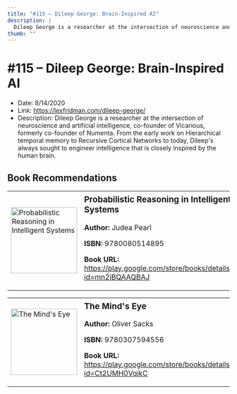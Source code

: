 ```yaml
---
title: "#115 – Dileep George: Brain-Inspired AI"
description: |
  Dileep George is a researcher at the intersection of neuroscience and artificial intelligence, co-founder of Vicarious, formerly co-founder of Numenta. From the early work on Hierarchical temporal memory to Recursive Cortical Networks to today, Dileep's always sought to engineer intelligence that is closely inspired by the human brain."
thumb: ""
---
```


# #115 – Dileep George: Brain-Inspired AI

  - Date: 8/14/2020
  - Link: https://lexfridman.com/dileep-george/
  - Description: Dileep George is a researcher at the intersection of neuroscience and artificial intelligence, co-founder of Vicarious, formerly co-founder of Numenta. From the early work on Hierarchical temporal memory to Recursive Cortical Networks to today, Dileep's always sought to engineer intelligence that is closely inspired by the human brain.

## Book Recommendations

<table style="border: none;"><tr style="border: none;"><td style="border: none;"><img src="http://books.google.com/books/content?id=mn2jBQAAQBAJ&printsec=frontcover&img=1&zoom=1&edge=curl&source=gbs_api" alt="Probabilistic Reasoning in Intelligent Systems" width="150" style="vertical-align: top;"></td><td style="border: none; vertical-align: top;"><h3 style='margin-top: 5'>Probabilistic Reasoning in Intelligent Systems</h3><p><strong>Author:</strong> Judea Pearl</p><p><strong>ISBN:</strong> 9780080514895</p><p><strong>Book URL:</strong> <a href="https://play.google.com/store/books/details?id=mn2jBQAAQBAJ">https://play.google.com/store/books/details?id=mn2jBQAAQBAJ</a></p></td></tr></table>
<table style="border: none;"><tr style="border: none;"><td style="border: none;"><img src="http://books.google.com/books/content?id=Ct2UMH0VqikC&printsec=frontcover&img=1&zoom=1&edge=curl&source=gbs_api" alt="The Mind's Eye" width="150" style="vertical-align: top;"></td><td style="border: none; vertical-align: top;"><h3 style='margin-top: 5'>The Mind's Eye</h3><p><strong>Author:</strong> Oliver Sacks</p><p><strong>ISBN:</strong> 9780307594556</p><p><strong>Book URL:</strong> <a href="https://play.google.com/store/books/details?id=Ct2UMH0VqikC">https://play.google.com/store/books/details?id=Ct2UMH0VqikC</a></p></td></tr></table>
